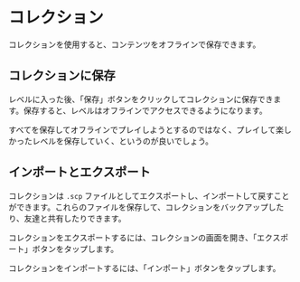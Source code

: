 # コレクション

コレクションを使用すると、コンテンツをオフラインで保存できます。

## コレクションに保存

レベルに入った後、「保存」ボタンをクリックしてコレクションに保存できます。保存すると、レベルはオフラインでアクセスできるようになります。

すべてを保存してオフラインでプレイしようとするのではなく、プレイして楽しかったレベルを保存していく、というのが良いでしょう。

## インポートとエクスポート

コレクションは `.scp` ファイルとしてエクスポートし、インポートして戻すことができます。これらのファイルを保存して、コレクションをバックアップしたり、友達と共有したりできます。

コレクションをエクスポートするには、コレクションの画面を開き、「エクスポート」ボタンをタップします。

コレクションをインポートするには、「インポート」ボタンをタップします。
